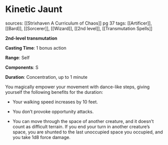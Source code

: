 # Kinetic Jaunt
sources: [[Strixhaven A Curriculum of Chaos]] pg 37
tags: [[Artificer]], [[Bard]], [[Sorcerer]], [[Wizard]], [[2nd level]], [[Transmutation Spells]]

**2nd-level transmutation**

**Casting Time**: 1 bonus action

**Range**: Self

**Components**: S

**Duration**: Concentration, up to 1 minute

You magically empower your movement with dance-like steps, giving yourself the following benefits for the duration:

- Your walking speed increases by 10 feet.

- You don’t provoke opportunity attacks.

- You can move through the space of another creature, and it doesn’t count as difficult terrain. If you end your turn in another creature’s space, you are shunted to the last unoccupied space you occupied, and you take 1d8 force damage.